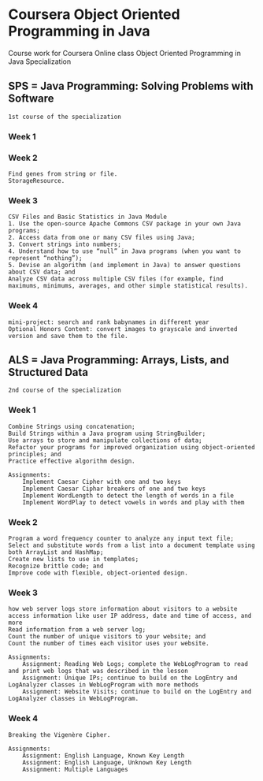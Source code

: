# Coursera Object Oriented Programming in Java
Course work for Coursera Online class Object Oriented Programming in Java Specialization

## SPS = Java Programming: Solving Problems with Software
	1st course of the specialization 

### **Week 1** 
### **Week 2**
	Find genes from string or file.
	StorageResource.
### **Week 3**
	CSV Files and Basic Statistics in Java Module
	1. Use the open-source Apache Commons CSV package in your own Java programs;
	2. Access data from one or many CSV files using Java;
	3. Convert strings into numbers;
	4. Understand how to use “null” in Java programs (when you want to represent “nothing”);
	5. Devise an algorithm (and implement in Java) to answer questions about CSV data; and
	Analyze CSV data across multiple CSV files (for example, find maximums, minimums, averages, and other simple statistical results).
### **Week 4**
	mini-project: search and rank babynames in different year
	Optional Honors Content: convert images to grayscale and inverted version and save them to the file.

## ALS = Java Programming: Arrays, Lists, and Structured Data
	2nd course of the specialization

### **Week 1**
	Combine Strings using concatenation;
	Build Strings within a Java program using StringBuilder;
	Use arrays to store and manipulate collections of data;
	Refactor your programs for improved organization using object-oriented principles; and
	Practice effective algorithm design.

	Assignments:
		Implement Caesar Cipher with one and two keys 
		Implement Caesar Ciphar breakers of one and two keys
		Implement WordLength to detect the length of words in a file
		Implement WordPlay to detect vowels in words and play with them

### **Week 2**
	Program a word frequency counter to analyze any input text file;
	Select and substitute words from a list into a document template using both ArrayList and HashMap;
	Create new lists to use in templates;
	Recognize brittle code; and
	Improve code with flexible, object-oriented design.

### **Week 3**
	how web server logs store information about visitors to a website
	access information like user IP address, date and time of access, and more
	Read information from a web server log;
	Count the number of unique visitors to your website; and
	Count the number of times each visitor uses your website.

	Assignments:
		Assignment: Reading Web Logs; complete the WebLogProgram to read and print web logs that was described in the lesson
		Assignment: Unique IPs; continue to build on the LogEntry and LogAnalyzer classes in WebLogProgram with more methods
		Assignment: Website Visits; continue to build on the LogEntry and LogAnalyzer classes in WebLogProgram.

### **Week 4**
	Breaking the Vigenère Cipher.

	Assignments:
		Assignment: English Language, Known Key Length
		Assignment: English Language, Unknown Key Length
		Assignment: Multiple Languages


